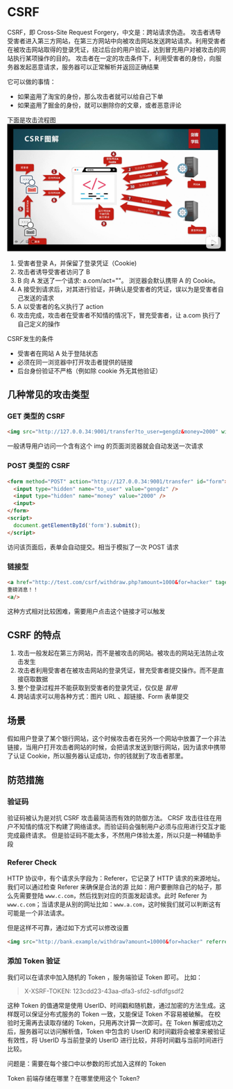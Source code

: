 # CSRF
CSRF，即 Cross-Site Request Forgery，中文是：跨站请求伪造。
攻击者诱导受害者进入第三方网站，在第三方网站中向被攻击网站发送跨站请求。利用受害者在被攻击网站取得的登录凭证，绕过后台的用户验证，达到冒充用户对被攻击的网站执行某项操作的目的。
攻击者在一定的攻击条件下，利用受害者的身份，向服务器发起恶意请求，服务器可以正常解析并返回正确结果

它可以做的事情：
* 如果盗用了淘宝的身份，那么攻击者就可以给自己下单
* 如果盗用了掘金的身份，就可以删除你的文章，或者恶意评论

下面是攻击流程图
![CSRF图解](./CSRF图解.jpg)
1. 受害者登录 A，并保留了登录凭证（Cookie)
2. 攻击者诱导受害者访问了 B
3. B 向 A 发送了一个请求: a.com/act=""。 浏览器会默认携带 A 的 Cookie。
4. A 接受到请求后，对其进行验证，并确认是受害者的凭证，误以为是受害者自己发送的请求
5. A 以受害者的名义执行了 action
6. 攻击完成，攻击者在受害者不知情的情况下，冒充受害者，让 a.com 执行了自己定义的操作

CSRF发生的条件
* 受害者在网站 A 处于登陆状态
* 必须在同一浏览器中打开攻击者提供的链接
* 后台身份验证不严格（例如除 cookie 外无其他验证）


## 几种常见的攻击类型

### GET 类型的 CSRF 
```html
<img src="http://127.0.0.34:9001/transfer?to_user=gengdz&money=2000" width="500" heigh="300"/>
```
一般诱导用户访问一个含有这个 img 的页面浏览器就会自动发送一次请求


### POST 类型的 CSRF
```html
<form method="POST" action="http://127.0.0.34:9001/transfer" id="form">
  <input type="hidden" name="to_user" value="gengdz" />
  <input type="hidden" name="money" value="2000" />
  <input>
</form>
<script>
  document.getElementById('form').submit();
</script>
```
访问该页面后，表单会自动提交。相当于模拟了一次 POST 请求


### 链接型
```html
<a href="http://test.com/csrf/withdraw.php?amount=1000&for=hacker" taget="_blank">
重磅消息！！
<a/>
```

这种方式相对比较困难，需要用户点击这个链接才可以触发



## CSRF 的特点
1. 攻击一般发起在第三方网站，而不是被攻击的网站。被攻击的网站无法防止攻击发生
2. 攻击者利用受害者在被攻击网站的登录凭证，冒充受害者提交操作。而不是直接窃取数据
3. 整个登录过程并不能获取到受害者的登录凭证，仅仅是 *冒用*
4. 跨站请求可以用各种方式：图片 URL 、超链接、Form 表单提交




## 场景
假如用户登录了某个银行网站，这个时候攻击者在另外一个网站中放置了一个非法链接，当用户打开攻击者网站的时候，会把请求发送到银行网站，因为请求中携带了认证 Cookie，所以服务器认证成功，你的钱就到了攻击者那里。




## 防范措施

### 验证码
验证码被认为是对抗 CSRF 攻击最简洁而有效的防御方法。
CRSF 攻击往往在用户不知情的情况下构建了网络请求。而验证码会强制用户必须与应用进行交互才能完成最终请求。
但是验证码不能太多，不然用户体验太差，所以只是一种辅助手段



### Referer Check
HTTP 协议中，有个请求头字段为：Referer，它记录了 HTTP 请求的来源地址。我们可以通过检查 Referer 来确保是合法的源
比如：用户要删除自己的帖子，那么先需要登陆 `www.c.com`，然后找到对应的页面发起请求。此时 Referer 为 `www.c.com`；当请求是从别的网址比如：`www.a.com`，这时候我们就可以判断这有可能是一个非法请求。

但是这样不可靠，通过如下方式可以修改设置
```html
<img src="http://bank.example/withdraw?amount=10000&for=hacker" referrerpolicy="no-referrer"> 

```



### 添加 Token 验证
我们可以在请求中加入随机的 Token ，服务端验证 Token 即可。
比如：
> X-XSRF-TOKEN: 123cdd23-43aa-dfa3-sfd2-sdfdfgsdf2

这种 Token 的值通常是使用 UserID、时间戳和随机数，通过加密的方法生成。这样既可以保证分布式服务的 Token 一致，又能保证 Token 不容易被破解。
在校验时无需再去读取存储的 Token，只用再次计算一次即可。在 Token 解密成功之后，服务器可以访问解析值，Token 中包含的 UserID 和时间戳将会被拿来被验证有效性，将 UserID 与当前登录的 UserID 进行比较，并将时间戳与当前时间进行比较。

问题是：需要在每个接口中以参数的形式加入这样的 Token

Token 前端存储在哪里？在哪里使用这个 Token?